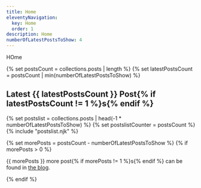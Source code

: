 ```yaml
---
title: Home
eleventyNavigation:
  key: Home
  order: 1
description: Home
numberOfLatestPostsToShow: 4
---
```

HOme

{% set postsCount = collections.posts | length %}
{% set latestPostsCount = postsCount | min(numberOfLatestPostsToShow) %}
<h2>Latest {{ latestPostsCount }} Post{% if latestPostsCount != 1 %}s{% endif %}</h2>

{% set postslist = collections.posts | head(-1 * numberOfLatestPostsToShow) %}
{% set postslistCounter = postsCount %}
{% include "postslist.njk" %}

{% set morePosts = postsCount - numberOfLatestPostsToShow %}
{% if morePosts > 0 %}
<p>{{ morePosts }} more post{% if morePosts != 1 %}s{% endif %} can be found in <a href="blog.njk">the blog</a>.</p>
{% endif %}
